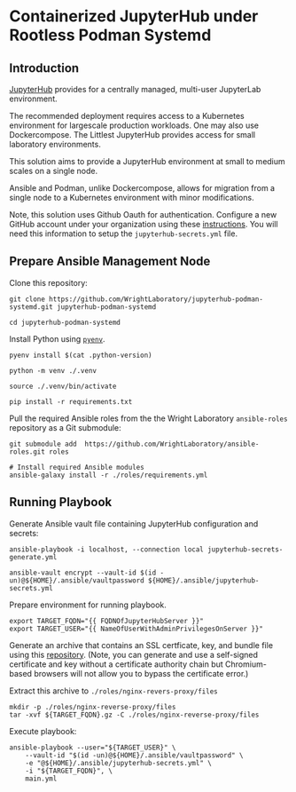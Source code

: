 # Containerized JupyterHub under Rootless Podman Systemd

## Introduction

[JupyterHub](https://jupyter.org/hub) provides for a centrally managed, multi-user JupyterLab environment.

The recommended deployment requires access to a Kubernetes environment for largescale production workloads.
One may also use Dockercompose.
The Littlest JupyterHub provides access for small laboratory environments.

This solution aims to provide a JupyterHub environment at small to medium scales on a single node.

Ansible and Podman, unlike Dockercompose, allows for migration from a single node to a Kubernetes environment with minor modifications.

Note, this solution uses Github Oauth for authentication.
Configure a new GitHub account under your organization using these [instructions](https://docs.github.com/en/apps/oauth-apps/building-oauth-apps/creating-an-oauth-app).
You will need this information to setup the `jupyterhub-secrets.yml` file.

## Prepare Ansible Management Node

Clone this repository:

```
git clone https://github.com/WrightLaboratory/jupyterhub-podman-systemd.git jupyterhub-podman-systemd

cd jupyterhub-podman-systemd
```

Install Python using [`pyenv`](https://github.com/pyenv/pyenv).

```
pyenv install $(cat .python-version)

python -m venv ./.venv

source ./.venv/bin/activate

pip install -r requirements.txt
```

Pull the required Ansible roles from the the Wright Laboratory `ansible-roles` repository as a Git submodule:

```
git submodule add  https://github.com/WrightLaboratory/ansible-roles.git roles

# Install required Ansible modules
ansible-galaxy install -r ./roles/requirements.yml
```

## Running Playbook

Generate Ansible vault file containing JupyterHub configuration and secrets:

```
ansible-playbook -i localhost, --connection local jupyterhub-secrets-generate.yml

ansible-vault encrypt --vault-id $(id -un)@${HOME}/.ansible/vaultpassword ${HOME}/.ansible/jupyterhub-secrets.yml
```

Prepare environment for running playbook.

```
export TARGET_FQDN="{{ FQDNOfJupyterHubServer }}"
export TARGET_USER="{{ NameOfUserWithAdminPrivilegesOnServer }}"
```

Generate an archive that contains an SSL certficate, key, and bundle file using this [repository](https://github.com/vbalbarin/cert-manager.git).
(Note, you can generate and use a self-signed certificate and key without a certificate authority chain but Chromium-based browsers will not allow you to bypass the certificate error.)

Extract this archive to `./roles/nginx-revers-proxy/files`

```
mkdir -p ./roles/nginx-reverse-proxy/files
tar -xvf ${TARGET_FQDN}.gz -C ./roles/nginx-reverse-proxy/files
```

Execute playbook:

```
ansible-playbook --user="${TARGET_USER}" \
    --vault-id "$(id -un)@${HOME}/.ansible/vaultpassword" \
    -e "@${HOME}/.ansible/jupyterhub-secrets.yml" \
    -i "${TARGET_FQDN}", \
    main.yml
```